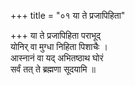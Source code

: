 +++
title = "०१ या ते प्रजापिहिता"

+++
या ते प्रजापिहिता पराभूद्  
योनिर् वा मुग्धा निहिता पिशाचैः ।  
आस्नानं वा यद् अभितष्ठाथ घोरं  
सर्वं तत् ते ब्रह्मणा सूदयामि ॥